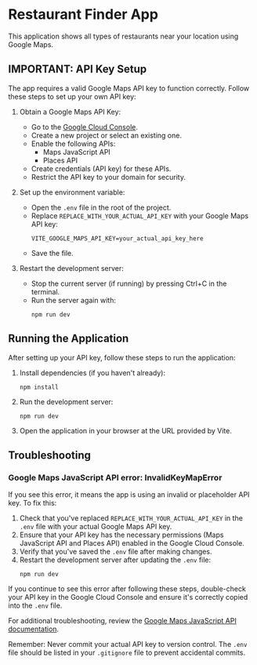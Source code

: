 # Restaurant Finder App

This application shows all types of restaurants near your location using Google Maps.

## IMPORTANT: API Key Setup

The app requires a valid Google Maps API key to function correctly. Follow these steps to set up your own API key:

1. Obtain a Google Maps API Key:
   - Go to the [Google Cloud Console](https://console.cloud.google.com/).
   - Create a new project or select an existing one.
   - Enable the following APIs:
     - Maps JavaScript API
     - Places API
   - Create credentials (API key) for these APIs.
   - Restrict the API key to your domain for security.

2. Set up the environment variable:
   - Open the `.env` file in the root of the project.
   - Replace `REPLACE_WITH_YOUR_ACTUAL_API_KEY` with your Google Maps API key:
     ```
     VITE_GOOGLE_MAPS_API_KEY=your_actual_api_key_here
     ```
   - Save the file.

3. Restart the development server:
   - Stop the current server (if running) by pressing Ctrl+C in the terminal.
   - Run the server again with:
     ```
     npm run dev
     ```

## Running the Application

After setting up your API key, follow these steps to run the application:

1. Install dependencies (if you haven't already):
   ```
   npm install
   ```

2. Run the development server:
   ```
   npm run dev
   ```

3. Open the application in your browser at the URL provided by Vite.

## Troubleshooting

### Google Maps JavaScript API error: InvalidKeyMapError

If you see this error, it means the app is using an invalid or placeholder API key. To fix this:

1. Check that you've replaced `REPLACE_WITH_YOUR_ACTUAL_API_KEY` in the `.env` file with your actual Google Maps API key.
2. Ensure that your API key has the necessary permissions (Maps JavaScript API and Places API) enabled in the Google Cloud Console.
3. Verify that you've saved the `.env` file after making changes.
4. Restart the development server after updating the `.env` file:
   ```
   npm run dev
   ```

If you continue to see this error after following these steps, double-check your API key in the Google Cloud Console and ensure it's correctly copied into the `.env` file.

For additional troubleshooting, review the [Google Maps JavaScript API documentation](https://developers.google.com/maps/documentation/javascript/overview).

Remember: Never commit your actual API key to version control. The `.env` file should be listed in your `.gitignore` file to prevent accidental commits.